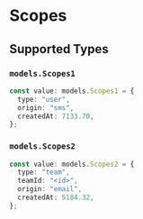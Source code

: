 # Scopes


## Supported Types

### `models.Scopes1`

```typescript
const value: models.Scopes1 = {
  type: "user",
  origin: "sms",
  createdAt: 7133.70,
};
```

### `models.Scopes2`

```typescript
const value: models.Scopes2 = {
  type: "team",
  teamId: "<id>",
  origin: "email",
  createdAt: 5184.32,
};
```

